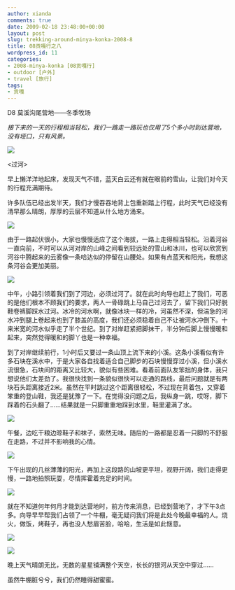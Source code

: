 ```yaml
---
author: xianda
comments: true
date: 2009-02-18 23:48:00+00:00
layout: post
slug: trekking-around-minya-konka-2008-8
title: 08贡嘎行之八
wordpress_id: 11
categories:
- 2008-minya-konka [08贡嘎行]
- outdoor [户外]
- travel [旅行]
tags:
- 贡嘎
---
```


D8 莫溪沟尾营地——冬季牧场



_接下来的一天的行程相当轻松，我们一路走一路玩也仅用了5个多小时到达营地，没有垭口，只有风景。_



![](http://fwve8w.blu.livefilestore.com/y1pXaByEWjpDcjnoU0Vn1r-LlZWgz7ZTDY8AnGpCZUy5LSnEP_RZ6kz2ZY15BWcwnKEB5T_8GrAdRM/DSC_1463-2009.02.18.2331.40.jpg)



<过河>



早上懒洋洋地起床，发现天气不错，蓝天白云还有就在眼前的雪山，让我们对今天的行程充满期待。



许多队伍已经出发半天，我们才慢吞吞地背上包重新踏上行程，此时天气已经没有清早那么晴朗，厚厚的云层不知道从什么地方涌来。



![](http://fwve8w.blu.livefilestore.com/y1pAD3Kw_gldVzsR8y0--U0y3mymtA5tqJs_j9sw_irLkkv2-iDPNTM99E4PIdQd55A4aRms6ISqkoLG3oTZ1VBAg/DSC_1412-2009.02.18.2330.59.jpg)



由于一路起伏很小，大家也慢慢适应了这个海拔，一路上走得相当轻松。沿着河谷一直向前，不时可以从河对岸的山峰之间看到较远处的雪山和冰川，也可以欣赏到河谷中腾起来的云雾像一条哈达似的停留在山腰处。如果有点蓝天和阳光，我想这条河谷会更加美丽。

<!-- more -->

![](http://fwve8w.blu.livefilestore.com/y1pKPcY6si0tDBNkAScZNICKFX1wasgI6ckfJrYV-FqwHEOGrBJIVcrxJPAio7sqKk3Ye2f4-t7NIU/DSC_1442-2009.02.18.2331.21.jpg)



中午，小路引领着我们到了河边，必须过河了。就在此时向导也赶上了我们，可恶的是他们根本不顾我们的要求，两人一骨碌跳上马自己过河去了，留下我们只好脱鞋卷裤脚踩水过河。冰冷的河水啊，就像冰块一样的冷，河虽然不深，但湍急的河水冲到腿上卷起来也到了膝盖的高度，我们还必须稳着自己不让被河水冲倒下。十来米宽的河水似乎走了半个世纪。到了对岸赶紧把脚抹干，半分钟后脚上慢慢暖和起来，突然觉得暖和的脚丫也是一种幸福。



到了对岸继续前行，1小时后又要过一条山顶上流下来的小溪。这条小溪看似有许多石块在溪水中，于是大家各自找着适合自己脚步的石块慢慢穿过小溪，但小溪水流很急，石块间的距离又比较大，貌似有些困难。看着前面队友笨拙的身体，我只想说他们太差劲了。我很快找到一条貌似很快可以走通的路线，最后问题就是有两块石头距离接近2米。虽然在平时跳过这个距离很轻松，不过现在背着包，又穿着笨重的登山鞋，我还是犹豫了一下。在觉得没问题之后，我纵身一跳，哎呀，脚下踩着的石头翻了……结果就是一只脚重重地踩到水里，鞋里灌满了水。



![](http://fwve8w.blu.livefilestore.com/y1pkoB5sA-F-ixwEcqiTbpKP7B38aPNkU-rCvDmKZdloGDIBe4ymPXM_HhLWRNl0vwUH02rowOalFo/DSC_1479.jpg)



午餐，边吃干粮边晾鞋子和袜子，索然无味。随后的一路都是忍着一只脚的不舒服在走路，不过并不影响我的心情。



![](http://fwve8w.blu.livefilestore.com/y1piixpVhVUK1jVcfmJPWxqrwZphrvcnXRTTKeF7cd3a2Djv12jQQAyhyg8XcoTfsmsvA3fZ-JGB9M/DSC_1480.jpg)



下午出现的几丝薄薄的阳光，再加上这段路的山坡更平坦，视野开阔，我们走得更慢，一路地拍照玩耍，尽情挥霍着充足的时间。



![](http://fwve8w.blu.livefilestore.com/y1p5qm7TpFC-o00_heCxyNtFz1DohWeS42KUg9_jNeLLGrUJdVj1K39DRlJXqzIlEKaoj7PT3k4PSw/DSC_1517.jpg)



就在不知道何年何月才能到达营地时，前方传来消息，已经到营地了，才下午3点多。向导早早帮我们占领了一个牛棚，毫无疑问我们将是此处今晚最幸福的人。烧火，做饭，烤鞋子，再也没人愁眉苦脸，哈哈，生活是如此惬意。



![](http://fwve8w.blu.livefilestore.com/y1p0egNNWVABxRX7Iun7qX2VWVe6dN3AncwhqT3e61gq3wk9e-56EoXz1zS1PdnuopdpPuuHKgSVv4/DSC_1578.jpg)



![](http://fwve8w.blu.livefilestore.com/y1pNCdqJGJMSYfGpzkBwqGLMO5jQCdEO_asKCH-arWu3fCZnMFXHHJsoaYWvBCve38aO0LMPh8c2us/DSC_1581-2009.02.18.2333.05.jpg)



晚上天气晴朗无比，无数的星星铺满整个天空，长长的银河从天空中穿过……



虽然牛棚脏兮兮，我们仍然睡得甜蜜蜜。
